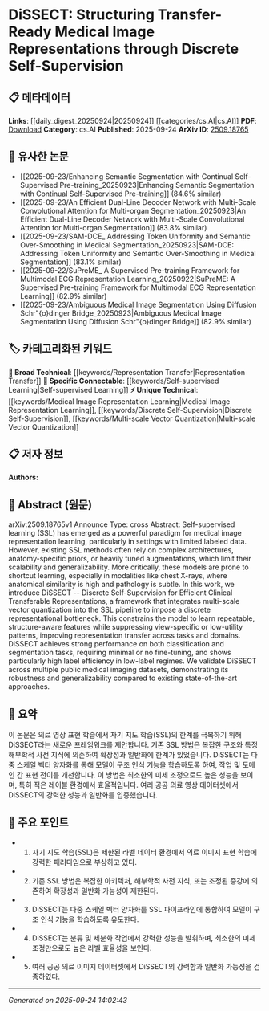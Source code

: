 <!-- KEYWORD_LINKING_METADATA:
{
  "processed_timestamp": "2025-09-24T14:02:43.430786",
  "vocabulary_version": "1.0",
  "selected_keywords": [
    "Self-supervised Learning",
    "Medical Image Representation Learning",
    "Discrete Self-Supervision",
    "Multi-scale Vector Quantization",
    "Representation Transfer"
  ],
  "rejected_keywords": [],
  "similarity_scores": {
    "Self-supervised Learning": 0.85,
    "Medical Image Representation Learning": 0.78,
    "Discrete Self-Supervision": 0.8,
    "Multi-scale Vector Quantization": 0.75,
    "Representation Transfer": 0.7
  },
  "extraction_method": "AI_prompt_based",
  "budget_applied": true,
  "candidates_json": {
    "candidates": [
      {
        "surface": "Self-supervised learning",
        "canonical": "Self-supervised Learning",
        "aliases": [
          "SSL"
        ],
        "category": "specific_connectable",
        "rationale": "A core concept in the paper, linking it to existing literature on self-supervised methods in medical imaging.",
        "novelty_score": 0.45,
        "connectivity_score": 0.9,
        "specificity_score": 0.7,
        "link_intent_score": 0.85
      },
      {
        "surface": "Medical image representation learning",
        "canonical": "Medical Image Representation Learning",
        "aliases": [
          "Medical Imaging SSL"
        ],
        "category": "unique_technical",
        "rationale": "Describes the specific application of SSL in medical imaging, a unique focus of the paper.",
        "novelty_score": 0.65,
        "connectivity_score": 0.75,
        "specificity_score": 0.8,
        "link_intent_score": 0.78
      },
      {
        "surface": "Discrete Self-Supervision",
        "canonical": "Discrete Self-Supervision",
        "aliases": [
          "DiSSECT"
        ],
        "category": "unique_technical",
        "rationale": "Introduces a novel method for structuring medical image representations, central to the paper's contribution.",
        "novelty_score": 0.7,
        "connectivity_score": 0.6,
        "specificity_score": 0.85,
        "link_intent_score": 0.8
      },
      {
        "surface": "Multi-scale vector quantization",
        "canonical": "Multi-scale Vector Quantization",
        "aliases": [
          "MSVQ"
        ],
        "category": "unique_technical",
        "rationale": "A technical approach used in the paper to improve model performance, relevant for linking to quantization techniques.",
        "novelty_score": 0.68,
        "connectivity_score": 0.65,
        "specificity_score": 0.78,
        "link_intent_score": 0.75
      },
      {
        "surface": "Representation transfer",
        "canonical": "Representation Transfer",
        "aliases": [
          "Transfer Learning"
        ],
        "category": "broad_technical",
        "rationale": "A fundamental concept in machine learning, relevant for understanding the paper's approach to improving generalizability.",
        "novelty_score": 0.4,
        "connectivity_score": 0.85,
        "specificity_score": 0.6,
        "link_intent_score": 0.7
      }
    ],
    "ban_list_suggestions": [
      "method",
      "performance",
      "experiment"
    ]
  },
  "decisions": [
    {
      "candidate_surface": "Self-supervised learning",
      "resolved_canonical": "Self-supervised Learning",
      "decision": "linked",
      "scores": {
        "novelty": 0.45,
        "connectivity": 0.9,
        "specificity": 0.7,
        "link_intent": 0.85
      }
    },
    {
      "candidate_surface": "Medical image representation learning",
      "resolved_canonical": "Medical Image Representation Learning",
      "decision": "linked",
      "scores": {
        "novelty": 0.65,
        "connectivity": 0.75,
        "specificity": 0.8,
        "link_intent": 0.78
      }
    },
    {
      "candidate_surface": "Discrete Self-Supervision",
      "resolved_canonical": "Discrete Self-Supervision",
      "decision": "linked",
      "scores": {
        "novelty": 0.7,
        "connectivity": 0.6,
        "specificity": 0.85,
        "link_intent": 0.8
      }
    },
    {
      "candidate_surface": "Multi-scale vector quantization",
      "resolved_canonical": "Multi-scale Vector Quantization",
      "decision": "linked",
      "scores": {
        "novelty": 0.68,
        "connectivity": 0.65,
        "specificity": 0.78,
        "link_intent": 0.75
      }
    },
    {
      "candidate_surface": "Representation transfer",
      "resolved_canonical": "Representation Transfer",
      "decision": "linked",
      "scores": {
        "novelty": 0.4,
        "connectivity": 0.85,
        "specificity": 0.6,
        "link_intent": 0.7
      }
    }
  ]
}
-->

# DiSSECT: Structuring Transfer-Ready Medical Image Representations through Discrete Self-Supervision

## 📋 메타데이터

**Links**: [[daily_digest_20250924|20250924]] [[categories/cs.AI|cs.AI]]
**PDF**: [Download](https://arxiv.org/pdf/2509.18765.pdf)
**Category**: cs.AI
**Published**: 2025-09-24
**ArXiv ID**: [2509.18765](https://arxiv.org/abs/2509.18765)

## 🔗 유사한 논문
- [[2025-09-23/Enhancing Semantic Segmentation with Continual Self-Supervised Pre-training_20250923|Enhancing Semantic Segmentation with Continual Self-Supervised Pre-training]] (84.6% similar)
- [[2025-09-23/An Efficient Dual-Line Decoder Network with Multi-Scale Convolutional Attention for Multi-organ Segmentation_20250923|An Efficient Dual-Line Decoder Network with Multi-Scale Convolutional Attention for Multi-organ Segmentation]] (83.8% similar)
- [[2025-09-23/SAM-DCE_ Addressing Token Uniformity and Semantic Over-Smoothing in Medical Segmentation_20250923|SAM-DCE: Addressing Token Uniformity and Semantic Over-Smoothing in Medical Segmentation]] (83.1% similar)
- [[2025-09-22/SuPreME_ A Supervised Pre-training Framework for Multimodal ECG Representation Learning_20250922|SuPreME: A Supervised Pre-training Framework for Multimodal ECG Representation Learning]] (82.9% similar)
- [[2025-09-23/Ambiguous Medical Image Segmentation Using Diffusion Schr\"{o}dinger Bridge_20250923|Ambiguous Medical Image Segmentation Using Diffusion Schr\"{o}dinger Bridge]] (82.9% similar)

## 🏷️ 카테고리화된 키워드
**🧠 Broad Technical**: [[keywords/Representation Transfer|Representation Transfer]]
**🔗 Specific Connectable**: [[keywords/Self-supervised Learning|Self-supervised Learning]]
**⚡ Unique Technical**: [[keywords/Medical Image Representation Learning|Medical Image Representation Learning]], [[keywords/Discrete Self-Supervision|Discrete Self-Supervision]], [[keywords/Multi-scale Vector Quantization|Multi-scale Vector Quantization]]

## 📋 저자 정보

**Authors:** 

## 📄 Abstract (원문)

arXiv:2509.18765v1 Announce Type: cross 
Abstract: Self-supervised learning (SSL) has emerged as a powerful paradigm for medical image representation learning, particularly in settings with limited labeled data. However, existing SSL methods often rely on complex architectures, anatomy-specific priors, or heavily tuned augmentations, which limit their scalability and generalizability. More critically, these models are prone to shortcut learning, especially in modalities like chest X-rays, where anatomical similarity is high and pathology is subtle. In this work, we introduce DiSSECT -- Discrete Self-Supervision for Efficient Clinical Transferable Representations, a framework that integrates multi-scale vector quantization into the SSL pipeline to impose a discrete representational bottleneck. This constrains the model to learn repeatable, structure-aware features while suppressing view-specific or low-utility patterns, improving representation transfer across tasks and domains. DiSSECT achieves strong performance on both classification and segmentation tasks, requiring minimal or no fine-tuning, and shows particularly high label efficiency in low-label regimes. We validate DiSSECT across multiple public medical imaging datasets, demonstrating its robustness and generalizability compared to existing state-of-the-art approaches.

## 📝 요약

이 논문은 의료 영상 표현 학습에서 자기 지도 학습(SSL)의 한계를 극복하기 위해 DiSSECT라는 새로운 프레임워크를 제안합니다. 기존 SSL 방법은 복잡한 구조와 특정 해부학적 사전 지식에 의존하여 확장성과 일반화에 한계가 있었습니다. DiSSECT는 다중 스케일 벡터 양자화를 통해 모델이 구조 인식 기능을 학습하도록 하여, 작업 및 도메인 간 표현 전이를 개선합니다. 이 방법은 최소한의 미세 조정으로도 높은 성능을 보이며, 특히 적은 레이블 환경에서 효율적입니다. 여러 공공 의료 영상 데이터셋에서 DiSSECT의 강력한 성능과 일반화를 입증했습니다.

## 🎯 주요 포인트

- 1. 자기 지도 학습(SSL)은 제한된 라벨 데이터 환경에서 의료 이미지 표현 학습에 강력한 패러다임으로 부상하고 있다.
- 2. 기존 SSL 방법은 복잡한 아키텍처, 해부학적 사전 지식, 또는 조정된 증강에 의존하여 확장성과 일반화 가능성이 제한된다.
- 3. DiSSECT는 다중 스케일 벡터 양자화를 SSL 파이프라인에 통합하여 모델이 구조 인식 기능을 학습하도록 유도한다.
- 4. DiSSECT는 분류 및 세분화 작업에서 강력한 성능을 발휘하며, 최소한의 미세 조정만으로도 높은 라벨 효율성을 보인다.
- 5. 여러 공공 의료 이미지 데이터셋에서 DiSSECT의 강력함과 일반화 가능성을 검증하였다.


---

*Generated on 2025-09-24 14:02:43*
